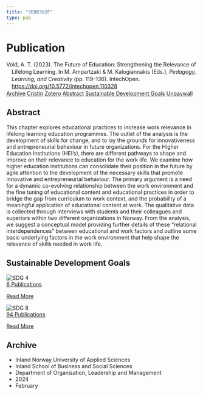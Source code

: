 ```yaml
---
title: "3EBB3U2F"
type: pub
---
```

<h1>Publication</h1>
<article id="csl-bib-container-3EBB3U2F" class="csl-bib-container">
  <div class="csl-bib-body" style="line-height: 1.35; padding-left: 1em; text-indent:-1em;">
  <div class="csl-entry">Vold, A. T. (2023). The Future of Education: Strengthening the Relevance of Lifelong Learning. In M. Ampartzaki &amp; M. Kalogiannakis (Eds.), <i>Pedagogy, Learning, and Creativity</i> (pp. 119&#x2013;136). IntechOpen. <a href="https://doi.org/10.5772/intechopen.110328">https://doi.org/10.5772/intechopen.110328</a></div>
</div>
  <div class="csl-bib-buttons">
    <a href="#taxonomy-article-3EBB3U2F" class="csl-bib-button">Archive</a>
    <a href="https://app.cristin.no/results/show.jsf?id=2243422" alt="Cristin URL" class="csl-bib-button">Cristin</a>
    <a href="http://zotero.org/groups/5402882/items/3EBB3U2F" alt="Zotero URL" class="csl-bib-button">Zotero</a>
    <a href="#abstract-article-3EBB3U2F" class="csl-bib-button">Abstract</a>
    <a href="#sdg-article-3EBB3U2F" class="csl-bib-button">Sustainable Development Goals</a>
    <a href="https://www.intechopen.com/citation-pdf-url/86293" class="csl-bib-button">Unpaywall</a>
  </div>
  <div id="csl-bib-meta-container-3EBB3U2F"></div>
</article>
<div id="csl-bib-meta-3EBB3U2F" class="csl-bib-meta">
  <article id="abstract-article-3EBB3U2F" class="abstract-article">
    <h1>Abstract</h1>
    This chapter explores educational practices to increase work relevance in lifelong learning education programmes. The outlet of the analysis is the development of skills for change, and to lay the grounds for innovativeness and entrepreneurial behaviour in future organizations. For the Higher Education Institutions (HEI’s), there are different pathways to shape and improve on their relevance to education for the work life. We examine how higher education institutions can consolidate their position in the future by agile attention to the development of the necessary skills that promote innovative and entrepreneurial behaviour. The primary argument is a need for a dynamic co-evolving relationship between the work environment and the fine tuning of educational content and educational practices in order to bridge the gap from curriculum to work context, and the probability of a meaningful application of educational content at work. The qualitative data is collected through interviews with students and their colleagues and superiors within two different organizations in Norway. From the analysis, we suggest a conceptual model providing further details of these “relational interdependences” between educational and work factors and outline some basic underlying factors in the work environment that help shape the relevance of skills needed in work life.
  </article>
  <article id="sdg-article-3EBB3U2F" class="sdg-article">
    <h1>Sustainable Development Goals</h1>
    <div class="sdg-container"><div id="sdg4" class="sdg"> <img src="{{< params subfolder >}}images/sdg/sdg04_en.png" class="image" alt="SDG 4"> <div class="sdg-overlay"> <a href="{{< params subfolder >}}en/archive/?sdg=4#archive" class="sdg-publication-count"><span>6</span> Publications</a> <p><a href="https://sdgs.un.org/goals/goal4" class="sdg-read-more">Read More</a></p> </div> </div> <div id="sdg8" class="sdg"> <img src="{{< params subfolder >}}images/sdg/sdg08_en.png" class="image" alt="SDG 8"> <div class="sdg-overlay"> <a href="{{< params subfolder >}}en/archive/?sdg=8#archive" class="sdg-publication-count"><span>94</span> Publications</a> <p><a href="https://sdgs.un.org/goals/goal8" class="sdg-read-more">Read More</a></p> </div> </div></div>
  </article>
  <article id="taxonomy-article-3EBB3U2F" class="taxonomy-article">
    <h1>Archive</h1>
    <ul>
      <li>Inland Norway University of Applied Sciences</li>
      <li>Inland School of Business and Social Sciences</li>
      <li>Department of Organisation, Leadership and Management</li>
      <li>2024</li>
      <li>February</li>
    </ul>
  </article>
</div>
